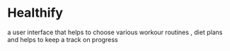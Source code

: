 # Healthify
a user interface that helps to choose various workour routines , diet plans and helps to keep a track on progress
